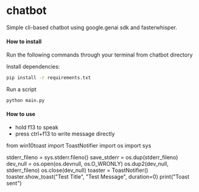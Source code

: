 # chatbot

Simple cli-based chatbot using google.genai sdk and fasterwhisper.

#### How to install

Run the following commands through your terminal from chatbot directory

Install dependencies:
```bash
pip install -r requirements.txt
```
Run a script
```
python main.py
```

#### How to use

* hold f13 to speak
* press ctrl+f13 to write message directly

from win10toast import ToastNotifier
import os
import sys

stderr_fileno = sys.stderr.fileno()
save_stderr = os.dup(stderr_fileno)
dev_null = os.open(os.devnull, os.O_WRONLY)
os.dup2(dev_null, stderr_fileno)
os.close(dev_null)
toaster = ToastNotifier()
toaster.show_toast("Test Title", "Test Message", duration=0)
print("Toast sent")
